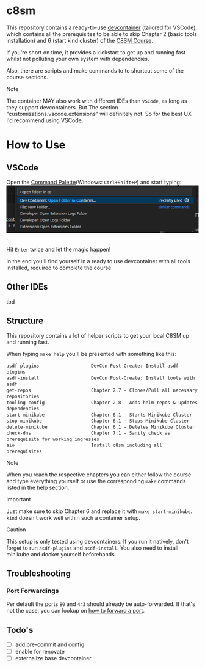# c8sm
This repository contains a ready-to-use [devcontainer](https://containers.dev/) (tailored for VSCode),
which contains all the prerequisites to be able to skip Chapter 2 (basic tools installation) and 6 (start kind cluster) of the [C8SM Course](https://employee-academy.camunda.com/c8-self-managed-using-c8-helm-chart).

If you're short on time, it provides a kickstart to get up and running fast whilst not polluting your own system with dependencies.

Also, there are scripts and make commands to to shortcut some of the course sections.

> [!NOTE]
> The container MAY also work with different IDEs than `VSCode`, as long as they support devcontainers.
> But The section "customizations.vscode.extensions" will definitely not. So for the best UX I'd recommend using VSCode.

# How to Use

## VSCode
Open the [Command Palette](https://code.visualstudio.com/docs/getstarted/userinterface#_command-palette)(Windows: `Ctrl+Shift+P`) and start typing: ![alt text](img/image.png).

Hit `Enter` twice and let the magic happen!

In the end you'll find yourself in a ready to use devcontainer with all tools installed, required to complete the course.

## Other IDEs
tbd

## Structure
This repository contains a lot of helper scripts to get your local C8SM up and running fast.

When typing `make help` you'll be presented with something like this:
```make help
asdf-plugins                   DevCon Post-Create: Install asdf plugins
asdf-install                   DevCon Post-Create: Install tools with asdf
get-repos                      Chapter 2.7 - Clones/Pull all necessary repositories
tooling-config                 Chapter 2.8 - Adds helm repos & updates dependencies
start-minikube                 Chapter 6.1 - Starts Minikube Cluster
stop-minikube                  Chapter 6.1 - Stops Minikube Cluster
delete-minikube                Chapter 6.1 - Deletes Minikube Cluster
check-dns                      Chapter 7.1 - Sanity check as prerequisite for working ingresses
aio                            Install c8sm including all prerequisites
```

> [!NOTE]
> When you reach the respective chapters you can either follow the course and type everything yourself
> or use the corresponding `make` commands listed in the help section.

> [!IMPORTANT]
> Just make sure to skip Chapter 6 and replace it with `make start-minikube`.
> `kind` doesn't work well within such a container setup.

> [!CAUTION]
> This setup is only tested using devcontainers. If you run it natively, don't forget to run `asdf-plugins` and `asdf-install`. You also need to install minikube and docker yourself beforehands.

## Troubleshooting
### Port Forwardings
Per default the ports `80` and `443` should already be auto-forwarded.
If that's not the case, you can lookup on [how to forward a port](https://code.visualstudio.com/docs/devcontainers/containers#_temporarily-forwarding-a-port).

## Todo's

* [ ] add pre-commit and config
* [ ] enable for renovate
* [ ] externalize base devcontainer
